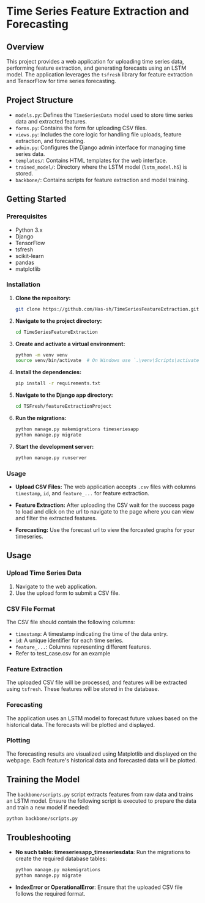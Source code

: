 # Time Series Feature Extraction and Forecasting

## Overview

This project provides a web application for uploading time series data, performing feature extraction, and generating forecasts using an LSTM model. The application leverages the `tsfresh` library for feature extraction and TensorFlow for time series forecasting.

## Project Structure

- `models.py`: Defines the `TimeSeriesData` model used to store time series data and extracted features.
- `forms.py`: Contains the form for uploading CSV files.
- `views.py`: Includes the core logic for handling file uploads, feature extraction, and forecasting.
- `admin.py`: Configures the Django admin interface for managing time series data.
- `templates/`: Contains HTML templates for the web interface.
- `trained_model/`: Directory where the LSTM model (`lstm_model.h5`) is stored.
- `backbone/`: Contains scripts for feature extraction and model training.

## Getting Started

### Prerequisites

- Python 3.x
- Django
- TensorFlow
- tsfresh
- scikit-learn
- pandas
- matplotlib

### Installation

1. **Clone the repository:**
   ```bash
   git clone https://github.com/Has-sh/TimeSeriesFeatureExtraction.git
   ```

2. **Navigate to the project directory:**
   ```bash
   cd TimeSeriesFeatureExtraction
   ```

3. **Create and activate a virtual environment:**
   ```bash
   python -m venv venv
   source venv/bin/activate  # On Windows use `.\venv\Scripts\activate`
   ```

4. **Install the dependencies:**
   ```bash
   pip install -r requirements.txt
   ```

5. **Navigate to the Django app directory:**
   ```bash
   cd TSFresh/featureExtractionProject
   ```

6. **Run the migrations:**
   ```bash
   python manage.py makemigrations timeseriesapp
   python manage.py migrate
   ```

7. **Start the development server:**
   ```bash
   python manage.py runserver
   ```

### Usage

- **Upload CSV Files:**
  The web application accepts `.csv` files with columns `timestamp`, `id`, and `feature_...` for feature extraction.

- **Feature Extraction:**
  After uploading the CSV wait for the success page to load and click on the url to navigate to the page where you can view and filter the extracted features.

- **Forecasting:**
  Use the forecast url to view the forcasted graphs for your timeseries.

## Usage

### Upload Time Series Data

1. Navigate to the web application.
2. Use the upload form to submit a CSV file.

### CSV File Format

The CSV file should contain the following columns:
- `timestamp`: A timestamp indicating the time of the data entry.
- `id`: A unique identifier for each time series.
- `feature_...`: Columns representing different features.
- Refer to test_case.csv for an example

### Feature Extraction

The uploaded CSV file will be processed, and features will be extracted using `tsfresh`. These features will be stored in the database.

### Forecasting

The application uses an LSTM model to forecast future values based on the historical data. The forecasts will be plotted and displayed.

### Plotting

The forecasting results are visualized using Matplotlib and displayed on the webpage. Each feature's historical data and forecasted data will be plotted.

## Training the Model

The `backbone/scripts.py` script extracts features from raw data and trains an LSTM model. Ensure the following script is executed to prepare the data and train a new model if needed:

```bash
python backbone/scripts.py
```

## Troubleshooting

- **No such table: timeseriesapp_timeseriesdata**: Run the migrations to create the required database tables:
  ```bash
  python manage.py makemigrations
  python manage.py migrate
  ```

- **IndexError or OperationalError**: Ensure that the uploaded CSV file follows the required format.
